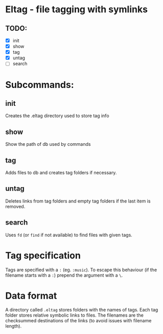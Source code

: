 # Eltag - file tagging with symlinks

## TODO:
- [x] init
- [x] show
- [x] tag
- [x] untag
- [ ] search

# Subcommands:

## init

Creates the .eltag directory used to store tag info

## show

Show the path of db used by commands

## tag

Adds files to db and creates tag folders if necessary.

## untag

Deletes links from tag folders and empty tag folders if the last item is removed.

## search

Uses `fd` (or `find` if not available) to find files with given tags.

# Tag specification

Tags are specified with a `:` (eg. `:music`).
To escape this behaviour (if the filename starts with a `:`) prepend the argument with a `\`.

# Data format

A directory called `.eltag` stores folders with the names of tags.
Each tag folder stores relative symbolic links to files.
The filenames are the checksummed destinations of the links (to avoid issues with filename length).
